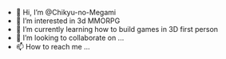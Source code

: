 - 👋 Hi, I’m @Chikyu-no-Megami
- 👀 I’m interested in 3d MMORPG
- 🌱 I’m currently learning how to build games in 3D first person
- 💞️ I’m looking to collaborate on ...
- 📫 How to reach me ...

<!---
Chikyu-no-Megami/Chikyu-no-Megami is a ✨ special ✨ repository because its `README.md` (this file) appears on your GitHub profile.
You can click the Preview link to take a look at your changes.
--->
